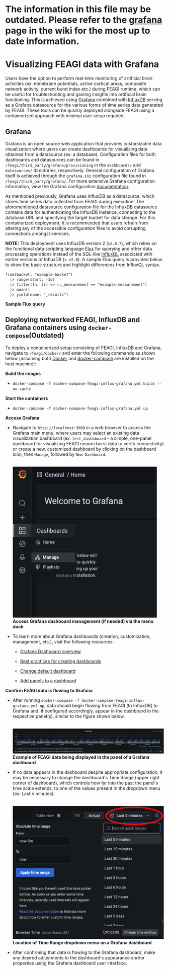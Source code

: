 # The information in this file may be outdated. Please refer to the [grafana](https://github.com/feagi/feagi/wiki/Grafana) page in the wiki for the most up to date information.

# **Visualizing FEAGI data with Grafana**
Users have the option to perform real-time monitoring of artificial brain activities (ex: membrane potentials, active cortical areas, composite network activity, current burst index etc.) during FEAGI runtime, which can be useful for troubleshooting and gaining insights into artificial brain functioning. This is achieved using [Grafana](https://grafana.com) combined with [InfluxDB](https://www.influxdata.com) serving as a Grafana datasource for the various forms of time series data generated by FEAGI. These tools can be quickly deployed alongside FEAGI using a containerized approach with minimal user setup required.  

## **Grafana**
Grafana is an open source web application that provides customizable data visualization where users can create dashboards for visualizing data obtained from a datasource (ex: a database). Configuration files for both dashboards and datasources can be found in `/feagi/third_party/grafana/provisioning` in the `dashboards/` and `datasources/` directories, respectively. General configuration of Grafana itself is achieved through the `grafana.ini` configuration file found in `/feagi/third_party/grafana/`. For more extensive Grafana configuration information, view the Grafana configuration [documentation](https://grafana.com/docs/grafana/latest/administration/configuration/). 

As mentioned previously, Grafana uses InfluxDB as a datasource, which stores time series data collected from FEAGI during execution. The aforementioned datasource configuration file for the InfluxDB datasource contains data for authenticating the InfluxDB instance, connecting to the database URL and specifying the target bucket for data storage. For this containerized deployment, it is recommended that users refrain from altering any of the accessible configuration files to avoid corrupting connections amongst services.

**NOTE:** This deployment uses InfluxDB version 2 (`v2.0.7`), which relies on the functional data scripting language [Flux](https://docs.influxdata.com/flux/v0.x/get-started/) for querying and other data processing operations instead of the SQL-like [InfluxQL](https://docs.influxdata.com/influxdb/v1.8/query_language/) associated with earlier versions of InfluxDB (`< v2.0`). A sample Flux query is provided below to show the basic structure and highlight differences from InfluxQL syntax.
 
```
from(bucket: "example-bucket")
  |> range(start: -1d)
  |> filter(fn: (r) => r._measurement == "example-measurement")
  |> mean()
  |> yield(name: "_results")
```
**Sample Flux query**

## **Deploying networked FEAGI, InfluxDB and Grafana containers using `docker-compose`(Outdated)**
To deploy a containerized setup consisting of FEAGI, InfluxDB and Grafana, navigate to `/feagi/docker/` and enter the following commands as shown below (assuming both [Docker](https://docs.docker.com/get-docker/) and [docker-compose](https://docs.docker.com/compose/install/) are installed on the host machine):

**Build the images**
- `docker-compose -f docker-compose-feagi-influx-grafana.yml build --no-cache`

**Start the containers**
- `docker-compose -f docker-compose-feagi-influx-grafana.yml up`

**Access Grafana**
- Navigate to `http://localhost:3000` in a web browser to access the Grafana main menu, where users may select an existing data visualization dashboard (ex: `test_dashbboard` - a simple, one-panel dashboard for visualizing FEAGI neuron burst data to verify connectivity) or create a new, customized dashboard by clicking on the dashboard icon, then `Manage`, followed by `New Dashboard`.

  &nbsp;  
  ![dashboard_mgmt](./_static/grafana_mgmt.png)  
  **Access Grafana dashboard management (if needed) via the menu dock**

- To learn more about Grafana dashboards (creation, customization, management, etc.), visit the following resources:
    - [Grafana Dashboard overview](https://grafana.com/docs/grafana/latest/dashboards/?pg=docs)

    - [Best practices for creating dashboards](https://grafana.com/docs/grafana/latest/best-practices/best-practices-for-creating-dashboards/)

    - [Change default dashboard](https://grafana.com/docs/grafana/latest/administration/preferences/change-home-dashboard/)
        
    - [Add panels to a dashboard](https://grafana.com/docs/grafana/latest/panels/add-a-panel/)

**Confirm FEAGI data is flowing to Grafana**
- After running `docker-compose -f docker-compose-feagi-influx-grafana.yml up`, data should begin flowing from FEAGI (to InfluxDB) to Grafana and, if configured accordingly, appear in the dashboard in the respective panel(s), similar to the figure shown below.

  &nbsp;  
  ![grafana_data](./_static/grafana_data.gif)  
  **Example of FEAGI data being displayed in the panel of a Grafana dashboard**
 
- If no data appears in the dashboard despite appropriate configuration, it may be necessary to change the dashboard's Time Range (upper right corner of dashboard), which controls how far into the past the panel's time scale extends, to one of the values present in the dropdown menu (ex: Last _n_ minutes).

  &nbsp;  
  ![time_range](./_static/grafana_menu.png)  
  **Location of Time Range dropdown menu on a Grafana dashboard**  

- After confirming that data is flowing to the Grafana dashboard, make any desired adjustments to the dashboard's appearance and/or properties using the Grafana dashboard user interface.

